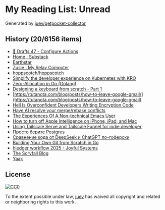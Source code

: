 # My Reading List: Unread

Generated by [juev/getpocket-collector](https://github.com/juev/getpocket-collector)

## History (20/6156 items)

- [📝 Drafts 47 - Configure Actions](https://flohgro.com/blog/%F0%9F%93%9D-drafts-47-configure-actions/)
- [Home : Substack](https://substack.com/home/post/p-156004330)
- [Earthstar](https://earthstar-project.org/)
- [Zusie : My Relay Computer](http://www.nablaman.com/relay/about.php)
- [hoppscotch/hoppscotch](https://github.com/hoppscotch/hoppscotch)
- [Simplify the developer experience on Kubernetes with KRO](https://cloud.google.com/blog/products/containers-kubernetes/introducing-kube-resource-orchestrator)
- [Zero-Allocation in Go (Golang)](https://dev.to/saleh_rahimzadeh/zero-allocation-in-go-golang-237k)
- [Designing a keyboard from scratch - Part 1](https://www.masterzen.fr/2020/05/03/designing-a-keyboard-part-1/)
- [https://tutanota.com/blog/posts/how-to-leave-google-gmail/](https://tutanota.com/blog/posts/how-to-leave-google-gmail)
- [Hell Is Overconfident Developers Writing Encryption Code](https://soatok.blog/2025/01/31/hell-is-overconfident-developers-writing-encryption-code/)
- [Have AI resolve your merge/rebase conflicts](https://sketch.dev/blog/merde)
- [The Experiences Of A Non-technical Emacs User](https://irreal.org/blog/?p=12755)
- [How to turn off Apple Intelligence on iPhone, iPad, and Mac](https://www.asurion.com/connect/tech-tips/turn-off-apple-intelligence/)
- [Using Tailscale Serve and Tailscale Funnel for indie developer](https://maulana.id/soft-dev/2023--10--07--00--using-tailscale-serve-and-tailscale-funnel-for-indie-developer/)
- [Просто берите Postgres](https://grishaev.me/just-use-postgres/)
- [Сравнение кода от DeepSeek и ChatGPT по-гоферски](https://habr.com/ru/articles/878668/)
- [Building Your Own Git from Scratch in Go](https://medium.com/@duggal.sarthak12/building-your-own-git-from-scratch-in-go-01166fcb18ad)
- [hledger workflow 2025 - Joyful Systems](https://joyful.com/hledger+workflow+2025)
- [The Scryfall Blog](https://scryfall.com/blog/the-mtg-wiki-is-now-at-mtg-wiki-hosted-by-scryfall-230)
- [Yaak](https://yaak.app/)

## License

[![CC0](https://mirrors.creativecommons.org/presskit/buttons/88x31/svg/cc-zero.svg)](https://creativecommons.org/publicdomain/zero/1.0/)

To the extent possible under law, [juev](https://github.com/juev) has waived all copyright and related or neighboring rights to this work.
